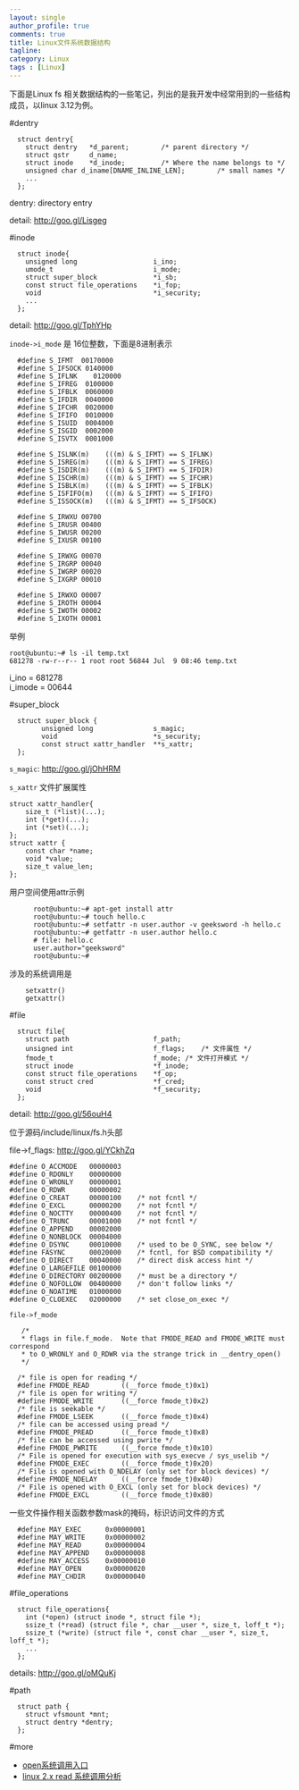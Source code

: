 ```yaml
---
layout: single
author_profile: true
comments: true
title: Linux文件系统数据结构
tagline: 
category: Linux
tags : [Linux]
---
```


下面是Linux fs 相关数据结构的一些笔记，列出的是我开发中经常用到的一些结构成员，以linux 3.12为例。

#dentry

      struct dentry{
      	struct dentry 	*d_parent;	      /* parent directory */
      	struct qstr 	d_name;		
      	struct inode 	*d_inode;	      /* Where the name belongs to */
      	unsigned char d_iname[DNAME_INLINE_LEN];        /* small names */
      	...
      };

dentry: directory entry   

detail: http://goo.gl/Lisgeg

#inode

      struct inode{
      	unsigned long           		i_ino;
      	umode_t                 		i_mode;
      	struct super_block              *i_sb;
      	const struct file_operations    *i_fop;
      	void                   			*i_security;
      	...
      };
      
  detail: http://goo.gl/TphYHp   
  
`inode->i_mode` 是 16位整数，下面是8进制表示

      #define S_IFMT  00170000
      #define S_IFSOCK 0140000
      #define S_IFLNK	 0120000
      #define S_IFREG  0100000
      #define S_IFBLK  0060000
      #define S_IFDIR  0040000
      #define S_IFCHR  0020000
      #define S_IFIFO  0010000
      #define S_ISUID  0004000
      #define S_ISGID  0002000
      #define S_ISVTX  0001000
      
      #define S_ISLNK(m)	(((m) & S_IFMT) == S_IFLNK)
      #define S_ISREG(m)	(((m) & S_IFMT) == S_IFREG)
      #define S_ISDIR(m)	(((m) & S_IFMT) == S_IFDIR)
      #define S_ISCHR(m)	(((m) & S_IFMT) == S_IFCHR)
      #define S_ISBLK(m)	(((m) & S_IFMT) == S_IFBLK)
      #define S_ISFIFO(m)	(((m) & S_IFMT) == S_IFIFO)
      #define S_ISSOCK(m)	(((m) & S_IFMT) == S_IFSOCK)
      
      #define S_IRWXU 00700
      #define S_IRUSR 00400
      #define S_IWUSR 00200
      #define S_IXUSR 00100
      
      #define S_IRWXG 00070
      #define S_IRGRP 00040
      #define S_IWGRP 00020
      #define S_IXGRP 00010
      
      #define S_IRWXO 00007
      #define S_IROTH 00004
      #define S_IWOTH 00002
      #define S_IXOTH 00001

举例

    root@ubuntu:~# ls -il temp.txt 
    681278 -rw-r--r-- 1 root root 56844 Jul  9 08:46 temp.txt

i_ino = 681278   
i_imode = 00644   

#super_block

      struct super_block {
            unsigned long               s_magic;
            void                        *s_security;
            const struct xattr_handler  **s_xattr;
      };

`s_magic`: http://goo.gl/jOhHRM  

`s_xattr` 文件扩展属性


    struct xattr_handler{
        size_t (*list)(...);
        int (*get)(...);
        int (*set)(...);
    };
    struct xattr {
        const char *name;
        void *value;
        size_t value_len;
    };


用户空间使用attr示例  
    

          root@ubuntu:~# apt-get install attr
          root@ubuntu:~# touch hello.c
          root@ubuntu:~# setfattr -n user.author -v geeksword -h hello.c 
          root@ubuntu:~# getfattr -n user.author hello.c 
          # file: hello.c
          user.author="geeksword"
          root@ubuntu:~# 


涉及的系统调用是

        setxattr()
        getxattr()

#file

      struct file{
      	struct path             		f_path;
      	unsigned int            		f_flags;	/* 文件属性 */
      	fmode_t                 		f_mode;	/* 文件打开模式 */
      	struct inode            	    *f_inode;	
      	const struct file_operations    *f_op;
      	const struct cred       		*f_cred;
      	void                    		*f_security;
      };
  
  detail: http://goo.gl/56ouH4   

位于源码/include/linux/fs.h头部




file->f_flags:  http://goo.gl/YCkhZq   


    #define O_ACCMODE	00000003
    #define O_RDONLY	00000000
    #define O_WRONLY	00000001
    #define O_RDWR		00000002
    #define O_CREAT		00000100	/* not fcntl */
    #define O_EXCL		00000200	/* not fcntl */
    #define O_NOCTTY	00000400	/* not fcntl */
    #define O_TRUNC		00001000	/* not fcntl */
    #define O_APPEND	00002000
    #define O_NONBLOCK	00004000
    #define O_DSYNC		00010000	/* used to be O_SYNC, see below */
    #define FASYNC		00020000	/* fcntl, for BSD compatibility */
    #define O_DIRECT	00040000	/* direct disk access hint */
    #define O_LARGEFILE	00100000
    #define O_DIRECTORY	00200000	/* must be a directory */
    #define O_NOFOLLOW	00400000	/* don't follow links */
    #define O_NOATIME	01000000
    #define O_CLOEXEC	02000000	/* set close_on_exec */


`file->f_mode`

       /*
       * flags in file.f_mode.  Note that FMODE_READ and FMODE_WRITE must correspond
       * to O_WRONLY and O_RDWR via the strange trick in __dentry_open()
       */
      
      /* file is open for reading */
      #define FMODE_READ		((__force fmode_t)0x1)
      /* file is open for writing */
      #define FMODE_WRITE		((__force fmode_t)0x2)
      /* file is seekable */
      #define FMODE_LSEEK		((__force fmode_t)0x4)
      /* file can be accessed using pread */
      #define FMODE_PREAD		((__force fmode_t)0x8)
      /* file can be accessed using pwrite */
      #define FMODE_PWRITE		((__force fmode_t)0x10)
      /* File is opened for execution with sys_execve / sys_uselib */
      #define FMODE_EXEC		((__force fmode_t)0x20)
      /* File is opened with O_NDELAY (only set for block devices) */
      #define FMODE_NDELAY		((__force fmode_t)0x40)
      /* File is opened with O_EXCL (only set for block devices) */
      #define FMODE_EXCL		((__force fmode_t)0x80)


一些文件操作相关函数参数mask的掩码，标识访问文件的方式

      #define MAY_EXEC		0x00000001
      #define MAY_WRITE		0x00000002
      #define MAY_READ		0x00000004
      #define MAY_APPEND	0x00000008
      #define MAY_ACCESS	0x00000010
      #define MAY_OPEN		0x00000020
      #define MAY_CHDIR		0x00000040




#file_operations

      struct file_operations{
      	int (*open) (struct inode *, struct file *);
      	ssize_t (*read) (struct file *, char __user *, size_t, loff_t *);
      	ssize_t (*write) (struct file *, const char __user *, size_t, loff_t *);
      	...
      };

details: http://goo.gl/oMQuKj   

#path

      struct path {
      	struct vfsmount *mnt;
      	struct dentry *dentry;
      };


#more

- [open系统调用入口](http://lxr.free-electrons.com/source/fs/open.c?v=3.12#L983)
- [linux 2.x read 系统调用分析](https://www.ibm.com/developerworks/cn/linux/l-cn-read/)

